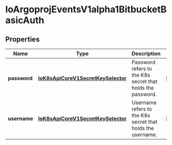 
# IoArgoprojEventsV1alpha1BitbucketBasicAuth

## Properties
Name | Type | Description | Notes
------------ | ------------- | ------------- | -------------
**password** | [**IoK8sApiCoreV1SecretKeySelector**](IoK8sApiCoreV1SecretKeySelector.md) | Password refers to the K8s secret that holds the password. |  [optional]
**username** | [**IoK8sApiCoreV1SecretKeySelector**](IoK8sApiCoreV1SecretKeySelector.md) | Username refers to the K8s secret that holds the username. |  [optional]



